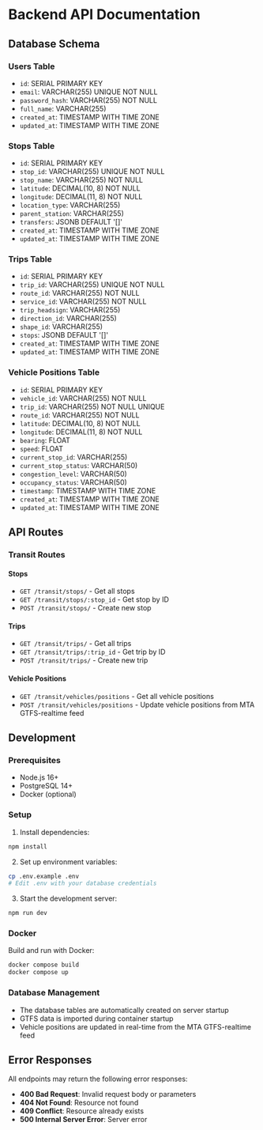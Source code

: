 # Backend API Documentation

## Database Schema

### Users Table
- `id`: SERIAL PRIMARY KEY
- `email`: VARCHAR(255) UNIQUE NOT NULL
- `password_hash`: VARCHAR(255) NOT NULL
- `full_name`: VARCHAR(255)
- `created_at`: TIMESTAMP WITH TIME ZONE
- `updated_at`: TIMESTAMP WITH TIME ZONE

### Stops Table
- `id`: SERIAL PRIMARY KEY
- `stop_id`: VARCHAR(255) UNIQUE NOT NULL
- `stop_name`: VARCHAR(255) NOT NULL
- `latitude`: DECIMAL(10, 8) NOT NULL
- `longitude`: DECIMAL(11, 8) NOT NULL
- `location_type`: VARCHAR(255)
- `parent_station`: VARCHAR(255)
- `transfers`: JSONB DEFAULT '[]'
- `created_at`: TIMESTAMP WITH TIME ZONE
- `updated_at`: TIMESTAMP WITH TIME ZONE

### Trips Table
- `id`: SERIAL PRIMARY KEY
- `trip_id`: VARCHAR(255) UNIQUE NOT NULL
- `route_id`: VARCHAR(255) NOT NULL
- `service_id`: VARCHAR(255) NOT NULL
- `trip_headsign`: VARCHAR(255)
- `direction_id`: VARCHAR(255)
- `shape_id`: VARCHAR(255)
- `stops`: JSONB DEFAULT '[]'
- `created_at`: TIMESTAMP WITH TIME ZONE
- `updated_at`: TIMESTAMP WITH TIME ZONE

### Vehicle Positions Table
- `id`: SERIAL PRIMARY KEY
- `vehicle_id`: VARCHAR(255) NOT NULL
- `trip_id`: VARCHAR(255) NOT NULL UNIQUE
- `route_id`: VARCHAR(255) NOT NULL
- `latitude`: DECIMAL(10, 8) NOT NULL
- `longitude`: DECIMAL(11, 8) NOT NULL
- `bearing`: FLOAT
- `speed`: FLOAT
- `current_stop_id`: VARCHAR(255)
- `current_stop_status`: VARCHAR(50)
- `congestion_level`: VARCHAR(50)
- `occupancy_status`: VARCHAR(50)
- `timestamp`: TIMESTAMP WITH TIME ZONE
- `created_at`: TIMESTAMP WITH TIME ZONE
- `updated_at`: TIMESTAMP WITH TIME ZONE

## API Routes

### Transit Routes

#### Stops
- `GET /transit/stops/` - Get all stops
- `GET /transit/stops/:stop_id` - Get stop by ID
- `POST /transit/stops/` - Create new stop

#### Trips
- `GET /transit/trips/` - Get all trips
- `GET /transit/trips/:trip_id` - Get trip by ID
- `POST /transit/trips/` - Create new trip

#### Vehicle Positions
- `GET /transit/vehicles/positions` - Get all vehicle positions
- `POST /transit/vehicles/positions` - Update vehicle positions from MTA GTFS-realtime feed

## Development

### Prerequisites
- Node.js 16+
- PostgreSQL 14+
- Docker (optional)

### Setup
1. Install dependencies:
```bash
npm install
```

2. Set up environment variables:
```bash
cp .env.example .env
# Edit .env with your database credentials
```

3. Start the development server:
```bash
npm run dev
```

### Docker
Build and run with Docker:
```bash
docker compose build
docker compose up
```

### Database Management
- The database tables are automatically created on server startup
- GTFS data is imported during container startup
- Vehicle positions are updated in real-time from the MTA GTFS-realtime feed

## Error Responses

All endpoints may return the following error responses:

- **400 Bad Request**: Invalid request body or parameters
- **404 Not Found**: Resource not found
- **409 Conflict**: Resource already exists
- **500 Internal Server Error**: Server error
